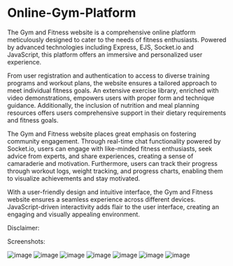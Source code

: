 # Online-Gym-Platform
The Gym and Fitness website is a comprehensive online platform meticulously designed to cater to the needs of fitness enthusiasts. Powered by advanced technologies including Express, EJS, Socket.io and JavaScript, this platform offers an immersive and personalized user experience. 

From user registration and authentication to access to diverse training programs and workout plans, the website ensures a tailored approach to meet individual fitness goals. An extensive exercise library, enriched with video demonstrations, empowers users with proper form and technique guidance. Additionally, the inclusion of nutrition and meal planning resources offers users comprehensive support in their dietary requirements and fitness goals.

The Gym and Fitness website places great emphasis on fostering community engagement. Through real-time chat functionality powered by Socket.io, users can engage with like-minded fitness enthusiasts, seek advice from experts, and share experiences, creating a sense of camaraderie and motivation. Furthermore, users can track their progress through workout logs, weight tracking, and progress charts, enabling them to visualize achievements and stay motivated.

With a user-friendly design and intuitive interface, the Gym and Fitness website ensures a seamless experience across different devices. JavaScript-driven interactivity adds flair to the user interface, creating an engaging and visually appealing environment.

Disclaimer: 

Screenshots:

![image](https://github.com/mauriceaounn/Online-Gym-Platform/assets/123246722/06403e99-369e-42f3-825d-5b45040f3e98)
![image](https://github.com/mauriceaounn/Online-Gym-Platform/assets/123246722/aa3837f2-6fbb-4988-8cbc-604e9730594b)
![image](https://github.com/mauriceaounn/Online-Gym-Platform/assets/123246722/220229e7-92a3-486e-b1c7-a182c5da22e8)
![image](https://github.com/mauriceaounn/Online-Gym-Platform/assets/123246722/f94fce73-757a-41ca-8216-4818216e5c25)
![image](https://github.com/mauriceaounn/Online-Gym-Platform/assets/123246722/942bed55-2845-4452-8101-7b3b7b9f1eb8)
![image](https://github.com/mauriceaounn/Online-Gym-Platform/assets/123246722/56dcdaf8-34c7-4617-83ff-5e3bd842cbd0)
![image](https://github.com/mauriceaounn/Online-Gym-Platform/assets/123246722/1c07643d-274a-48a8-9a7f-65158d88d1b6)
